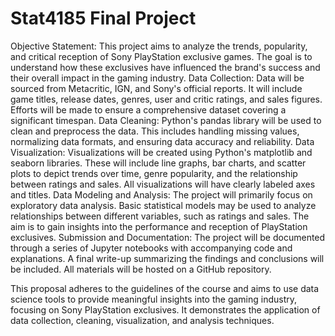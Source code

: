 # Stat4185 Final Project

Objective Statement:
This project aims to analyze the trends, popularity, and critical reception of Sony PlayStation exclusive games. The goal is to understand how these exclusives have influenced the brand's success and their overall impact in the gaming industry.
Data Collection:
Data will be sourced from Metacritic, IGN, and Sony's official reports. It will include game titles, release dates, genres, user and critic ratings, and sales figures. Efforts will be made to ensure a comprehensive dataset covering a significant timespan.
Data Cleaning:
Python's pandas library will be used to clean and preprocess the data. This includes handling missing values, normalizing data formats, and ensuring data accuracy and reliability.
Data Visualization:
Visualizations will be created using Python's matplotlib and seaborn libraries. These will include line graphs, bar charts, and scatter plots to depict trends over time, genre popularity, and the relationship between ratings and sales. All visualizations will have clearly labeled axes and titles.
Data Modeling and Analysis:
The project will primarily focus on exploratory data analysis. Basic statistical models may be used to analyze relationships between different variables, such as ratings and sales. The aim is to gain insights into the performance and reception of PlayStation exclusives.
Submission and Documentation:
The project will be documented through a series of Jupyter notebooks with accompanying code and explanations. A final write-up summarizing the findings and conclusions will be included. All materials will be hosted on a GitHub repository.

This proposal adheres to the guidelines of the course and aims to use data science tools to provide meaningful insights into the gaming industry, focusing on Sony PlayStation exclusives. It demonstrates the application of data collection, cleaning, visualization, and analysis techniques.
